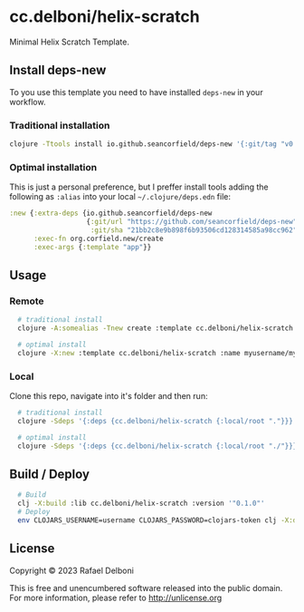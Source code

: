 # cc.delboni/helix-scratch

Minimal Helix Scratch Template.

## Install deps-new
To you use this template you need to have installed `deps-new` in your workflow.

### Traditional installation
```bash
clojure -Ttools install io.github.seancorfield/deps-new '{:git/tag "v0.4.13"}' :as new
```

### Optimal installation
This is just a personal preference, but I preffer install tools adding the following
as `:alias` into your local `~/.clojure/deps.edn` file:
```clojure
:new {:extra-deps {io.github.seancorfield/deps-new
                   {:git/url "https://github.com/seancorfield/deps-new"
                    :git/sha "21bb2c8e9b898f6b93506cd128314585a98cc962"}}
      :exec-fn org.corfield.new/create
      :exec-args {:template "app"}}
```

## Usage

### Remote
```bash
  # traditional install
  clojure -A:somealias -Tnew create :template cc.delboni/helix-scratch :name myusername/mynewproject

  # optimal install
  clojure -X:new :template cc.delboni/helix-scratch :name myusername/mynewproject
```

### Local
Clone this repo, navigate into it's folder and then run:
```bash
  # traditional install
  clojure -Sdeps '{:deps {cc.delboni/helix-scratch {:local/root "."}}}' -Tnew create :template cc.delboni/helix-scratch :name myusername/mycoollib

  # optimal install
  clojure -Sdeps '{:deps {cc.delboni/helix-scratch {:local/root "./"}}}' -X:new :template cc.delboni/helix-scratch :name myusername/mycoolsite
```

## Build / Deploy

```bash
  # Build
  clj -X:build :lib cc.delboni/helix-scratch :version '"0.1.0"'
  # Deploy
  env CLOJARS_USERNAME=username CLOJARS_PASSWORD=clojars-token clj -X:deploy
```

## License

Copyright © 2023 Rafael Delboni

This is free and unencumbered software released into the public domain.
For more information, please refer to http://unlicense.org
